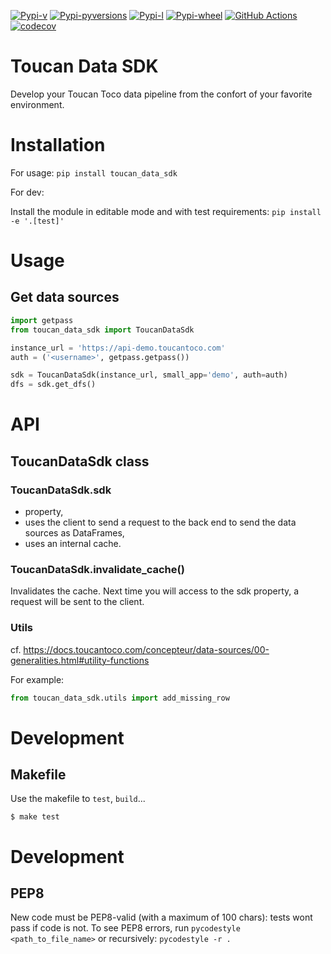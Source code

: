 [![Pypi-v](https://img.shields.io/pypi/v/toucan-data-sdk.svg)](https://pypi.python.org/pypi/toucan-data-sdk)
[![Pypi-pyversions](https://img.shields.io/pypi/pyversions/toucan-data-sdk.svg)](https://pypi.python.org/pypi/toucan-data-sdk)
[![Pypi-l](https://img.shields.io/pypi/l/toucan-data-sdk.svg)](https://pypi.python.org/pypi/toucan-data-sdk)
[![Pypi-wheel](https://img.shields.io/pypi/wheel/toucan-data-sdk.svg)](https://pypi.python.org/pypi/toucan-data-sdk)
[![GitHub Actions](https://github.com/ToucanToco/toucan-data-sdk/workflows/CI/badge.svg)](https://github.com/ToucanToco/toucan-data-sdk/actions?query=workflow%3ACI)
[![codecov](https://codecov.io/gh/ToucanToco/toucan-data-sdk/branch/master/graph/badge.svg?token=GtzvxpgQM9)](https://codecov.io/gh/ToucanToco/toucan-data-sdk)
# Toucan Data SDK

Develop your Toucan Toco data pipeline from the confort of your favorite environment.

# Installation

For usage: `pip install toucan_data_sdk`

For dev:

Install the module in editable mode and with test requirements: `pip install -e '.[test]'`

# Usage

## Get data sources

```python
import getpass
from toucan_data_sdk import ToucanDataSdk

instance_url = 'https://api-demo.toucantoco.com'
auth = ('<username>', getpass.getpass())

sdk = ToucanDataSdk(instance_url, small_app='demo', auth=auth)
dfs = sdk.get_dfs()
```

# API

## ToucanDataSdk class

### ToucanDataSdk.sdk

* property,
* uses the client to send a request to the back end to send the data sources
as DataFrames,
* uses an internal cache.

### ToucanDataSdk.invalidate_cache()

Invalidates the cache. Next time you will access to the sdk property, a
request will be sent to the client.

### Utils

cf. https://docs.toucantoco.com/concepteur/data-sources/00-generalities.html#utility-functions

For example:

```python
from toucan_data_sdk.utils import add_missing_row
```

# Development

## Makefile

Use the makefile to `test`, `build`...

```shell
$ make test
```

# Development

## PEP8

New code must be PEP8-valid (with a maximum of 100 chars): tests wont pass if code is not.
To see PEP8 errors, run `pycodestyle <path_to_file_name>` or recursively: `pycodestyle -r .`
